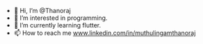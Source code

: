 - 👋 Hi, I’m @Thanoraj
- 👀 I’m interested in programming.
- 🌱 I’m currently learning flutter.
- 📫 How to reach me www.linkedin.com/in/muthulingamthanoraj

<!---
Thanoraj/Thanoraj is a ✨ special ✨ repository because its `README.md` (this file) appears on your GitHub profile.
You can click the Preview link to take a look at your changes.
--->
